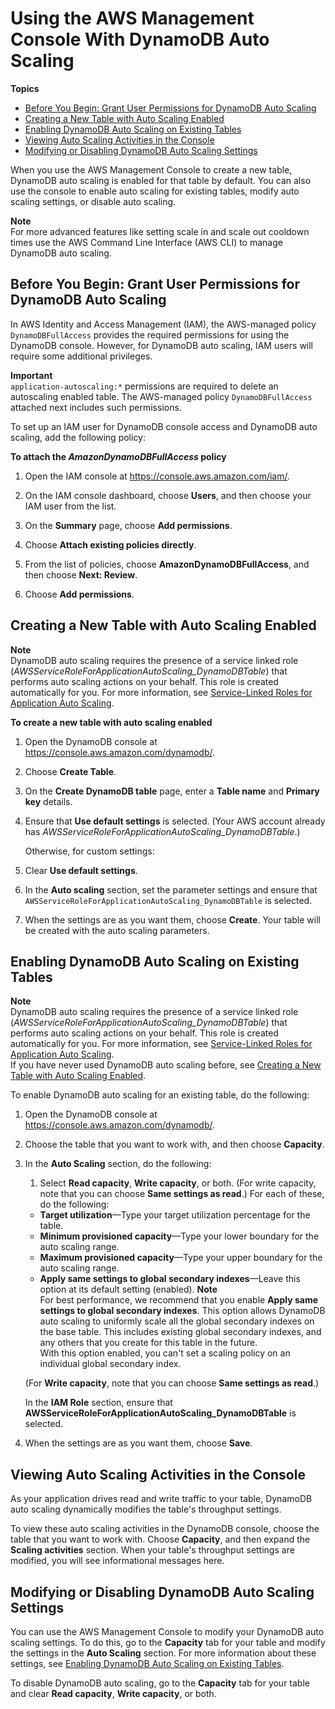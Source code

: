# Using the AWS Management Console With DynamoDB Auto Scaling<a name="AutoScaling.Console"></a>

**Topics**
+ [Before You Begin: Grant User Permissions for DynamoDB Auto Scaling](#AutoScaling.Permissions)
+ [Creating a New Table with Auto Scaling Enabled](#AutoScaling.Console.NewTable)
+ [Enabling DynamoDB Auto Scaling on Existing Tables](#AutoScaling.Console.ExistingTable)
+ [Viewing Auto Scaling Activities in the Console](#AutoScaling.Console.ViewingActivities)
+ [Modifying or Disabling DynamoDB Auto Scaling Settings](#AutoScaling.Console.Modifying)

When you use the AWS Management Console to create a new table, DynamoDB auto scaling is enabled for that table by default\. You can also use the console to enable auto scaling for existing tables, modify auto scaling settings, or disable auto scaling\.

**Note**  
 For more advanced features like setting scale in and scale out cooldown times use the AWS Command Line Interface \(AWS CLI\) to manage DynamoDB auto scaling\. 

## Before You Begin: Grant User Permissions for DynamoDB Auto Scaling<a name="AutoScaling.Permissions"></a>

In AWS Identity and Access Management \(IAM\), the AWS\-managed policy `DynamoDBFullAccess` provides the required permissions for using the DynamoDB console\. However, for DynamoDB auto scaling, IAM users will require some additional privileges\. 

**Important**  
 `application-autoscaling:*` permissions are required to delete an autoscaling enabled table\. The AWS\-managed policy `DynamoDBFullAccess` attached next includes such permissions\. 

To set up an IAM user for DynamoDB console access and DynamoDB auto scaling, add the following policy:

**To attach the *AmazonDynamoDBFullAccess* policy**

1. Open the IAM console at [https://console\.aws\.amazon\.com/iam/](https://console.aws.amazon.com/iam/)\.

1. On the IAM console dashboard, choose **Users**, and then choose your IAM user from the list\.

1. On the **Summary** page, choose **Add permissions**\.

1. Choose **Attach existing policies directly**\.

1. From the list of policies, choose **AmazonDynamoDBFullAccess**, and then choose **Next: Review**\.

1. Choose **Add permissions**\.

## Creating a New Table with Auto Scaling Enabled<a name="AutoScaling.Console.NewTable"></a>

**Note**  
DynamoDB auto scaling requires the presence of a service linked role \(*AWSServiceRoleForApplicationAutoScaling\_DynamoDBTable*\) that performs auto scaling actions on your behalf\. This role is created automatically for you\. For more information, see [Service\-Linked Roles for Application Auto Scaling](https://docs.aws.amazon.com/autoscaling/application/userguide/application-auto-scaling-service-linked-roles.html)\. 

**To create a new table with auto scaling enabled**

1. Open the DynamoDB console at [https://console\.aws\.amazon\.com/dynamodb/](https://console.aws.amazon.com/dynamodb/)\.

1. Choose **Create Table**\. 

1. On the **Create DynamoDB table** page, enter a **Table name** and **Primary key** details\.

1.  Ensure that **Use default settings** is selected\. \(Your AWS account already has *AWSServiceRoleForApplicationAutoScaling\_DynamoDBTable*\.\) 

    Otherwise, for custom settings: 

   1. Clear **Use default settings**\.

   1. In the **Auto scaling** section, set the parameter settings and ensure that `AWSServiceRoleForApplicationAutoScaling_DynamoDBTable` is selected\.

1. When the settings are as you want them, choose **Create**\. Your table will be created with the auto scaling parameters\.

## Enabling DynamoDB Auto Scaling on Existing Tables<a name="AutoScaling.Console.ExistingTable"></a>

**Note**  
DynamoDB auto scaling requires the presence of a service linked role \(*AWSServiceRoleForApplicationAutoScaling\_DynamoDBTable*\) that performs auto scaling actions on your behalf\. This role is created automatically for you\. For more information, see [Service\-Linked Roles for Application Auto Scaling](https://docs.aws.amazon.com/autoscaling/application/userguide/application-auto-scaling-service-linked-roles.html)\.  
If you have never used DynamoDB auto scaling before, see [Creating a New Table with Auto Scaling Enabled](#AutoScaling.Console.NewTable)\.

To enable DynamoDB auto scaling for an existing table, do the following:

1. Open the DynamoDB console at [https://console\.aws\.amazon\.com/dynamodb/](https://console.aws.amazon.com/dynamodb/)\.

1. Choose the table that you want to work with, and then choose **Capacity**\.

1. In the **Auto Scaling** section, do the following:

   1. Select **Read capacity**, **Write capacity**, or both\. \(For write capacity, note that you can choose **Same settings as read**\.\) For each of these, do the following:
     + **Target utilization**—Type your target utilization percentage for the table\.
     + **Minimum provisioned capacity**—Type your lower boundary for the auto scaling range\.
     + **Maximum provisioned capacity**—Type your upper boundary for the auto scaling range\.
     + **Apply same settings to global secondary indexes**—Leave this option at its default setting \(enabled\)\. 
**Note**  
For best performance, we recommend that you enable **Apply same settings to global secondary indexes**\. This option allows DynamoDB auto scaling to uniformly scale all the global secondary indexes on the base table\. This includes existing global secondary indexes, and any others that you create for this table in the future\.  
With this option enabled, you can't set a scaling policy on an individual global secondary index\.

     \(For **Write capacity**, note that you can choose **Same settings as read**\.\)

     In the **IAM Role** section, ensure that **AWSServiceRoleForApplicationAutoScaling\_DynamoDBTable** is selected\.

1. When the settings are as you want them, choose **Save**\.

## Viewing Auto Scaling Activities in the Console<a name="AutoScaling.Console.ViewingActivities"></a>

As your application drives read and write traffic to your table, DynamoDB auto scaling dynamically modifies the table's throughput settings\.

To view these auto scaling activities in the DynamoDB console, choose the table that you want to work with\. Choose **Capacity**, and then expand the **Scaling activities** section\. When your table's throughput settings are modified, you will see informational messages here\.

## Modifying or Disabling DynamoDB Auto Scaling Settings<a name="AutoScaling.Console.Modifying"></a>

You can use the AWS Management Console to modify your DynamoDB auto scaling settings\. To do this, go to the **Capacity** tab for your table and modify the settings in the **Auto Scaling** section\. For more information about these settings, see [Enabling DynamoDB Auto Scaling on Existing Tables](#AutoScaling.Console.ExistingTable)\.

To disable DynamoDB auto scaling, go to the **Capacity** tab for your table and clear **Read capacity**, **Write capacity**, or both\.